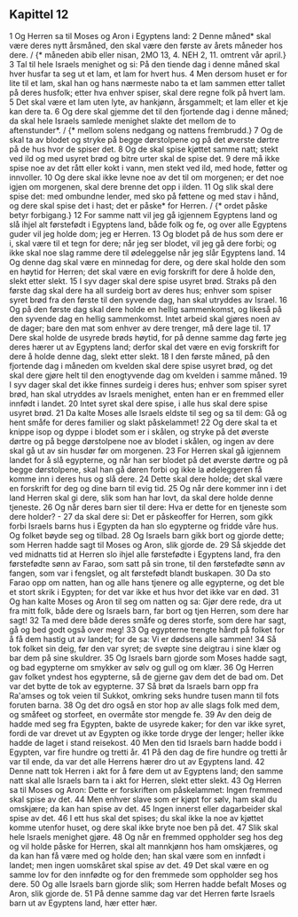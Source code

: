 ## Kapittel 12

1 Og Herren sa til Moses og Aron i Egyptens land:
2 Denne måned* skal være deres nytt årsmåned, den skal være den første av årets måneder hos dere. / {* måneden abib eller nisan, 2MO 13, 4. NEH 2, 11. omtrent vår april.}
3 Tal til hele Israels menighet og si: På den tiende dag i denne måned skal hver husfar ta seg ut et lam, et lam for hvert hus.
4 Men dersom huset er for lite til et lam, skal han og hans nærmeste nabo ta et lam sammen etter tallet på deres husfolk; etter hva enhver spiser, skal dere regne folk på hvert lam.
5 Det skal være et lam uten lyte, av hankjønn, årsgammelt; et lam eller et kje kan dere ta.
6 Og dere skal gjemme det til den fjortende dag i denne måned; da skal hele Israels samlede menighet slakte det mellom de to aftenstunder*. / {* mellom solens nedgang og nattens frembrudd.}
7 Og de skal ta av blodet og stryke på begge dørstolpene og på det øverste dørtre på de hus hvor de spiser det.
8 Og de skal spise kjøttet samme natt; stekt ved ild og med usyret brød og bitre urter skal de spise det.
9 dere må ikke spise noe av det rått eller kokt i vann, men stekt ved ild, med hode, føtter og innvoller.
10 Og dere skal ikke levne noe av det til om morgenen; er det noe igjen om morgenen, skal dere brenne det opp i ilden.
11 Og slik skal dere spise det: med ombundne lender, med sko på føttene og med stav i hånd, og dere skal spise det i hast; det er påske* for Herren. / {* ordet påske betyr forbigang.}
12 For samme natt vil jeg gå igjennem Egyptens land og slå ihjel alt førstefødt i Egyptens land, både folk og fe, og over alle Egyptens guder vil jeg holde dom; jeg er Herren.
13 Og blodet på de hus som dere er i, skal være til et tegn for dere; når jeg ser blodet, vil jeg gå dere forbi; og ikke skal noe slag ramme dere til ødeleggelse når jeg slår Egyptens land.
14 Og denne dag skal være en minnedag for dere, og dere skal holde den som en høytid for Herren; det skal være en evig forskrift for dere å holde den, slekt etter slekt.
15 I syv dager skal dere spise usyret brød. Straks på den første dag skal dere ha all surdeig bort av deres hus; enhver som spiser syret brød fra den første til den syvende dag, han skal utryddes av Israel.
16 Og på den første dag skal dere holde en hellig sammenkomst, og likeså på den syvende dag en hellig sammenkomst. Intet arbeid skal gjøres noen av de dager; bare den mat som enhver av dere trenger, må dere lage til.
17 Dere skal holde de usyrede brøds høytid, for på denne samme dag førte jeg deres hærer ut av Egyptens land; derfor skal det være en evig forskrift for dere å holde denne dag, slekt etter slekt.
18 I den første måned, på den fjortende dag i måneden om kvelden skal dere spise usyret brød, og det skal dere gjøre helt til den enogtyvende dag om kvelden i samme måned.
19 I syv dager skal det ikke finnes surdeig i deres hus; enhver som spiser syret brød, han skal utryddes av Israels menighet, enten han er en fremmed eller innfødt i landet.
20 Intet syret skal dere spise, i alle hus skal dere spise usyret brød.
21 Da kalte Moses alle Israels eldste til seg og sa til dem: Gå og hent småfe for deres familier og slakt påskelammet!
22 Og dere skal ta et knippe isop og dyppe i blodet som er i skålen, og stryke på det øverste dørtre og på begge dørstolpene noe av blodet i skålen, og ingen av dere skal gå ut av sin husdør før om morgenen.
23 For Herren skal gå igjennem landet for å slå egypterne, og når han ser blodet på det øverste dørtre og på begge dørstolpene, skal han gå døren forbi og ikke la ødeleggeren få komme inn i deres hus og slå dere.
24 Dette skal dere holde; det skal være en forskrift for deg og dine barn til evig tid.
25 Og når dere kommer inn i det land Herren skal gi dere, slik som han har lovt, da skal dere holde denne tjeneste.
26 Og når deres barn sier til dere: Hva er dette for en tjeneste som dere holder? -
27 da skal dere si: Det er påskeoffer for Herren, som gikk forbi Israels barns hus i Egypten da han slo egypterne og fridde våre hus. Og folket bøyde seg og tilbad.
28 Og Israels barn gikk bort og gjorde dette; som Herren hadde sagt til Moses og Aron, slik gjorde de.
29 Så skjedde det ved midnatts tid at Herren slo ihjel alle førstefødte i Egyptens land, fra den førstefødte sønn av Farao, som satt på sin trone, til den førstefødte sønn av fangen, som var i fengslet, og alt førstefødt blandt buskapen.
30 Da sto Farao opp om natten, han og alle hans tjenere og alle egypterne, og det ble et stort skrik i Egypten; for det var ikke et hus hvor det ikke var en død.
31 Og han kalte Moses og Aron til seg om natten og sa: Gjør dere rede, dra ut fra mitt folk, både dere og Israels barn, far bort og tjen Herren, som dere har sagt!
32 Ta med dere både deres småfe og deres storfe, som dere har sagt, gå og bed godt også over meg!
33 Og egypterne trengte hårdt på folket for å få dem hastig ut av landet; for de sa: Vi er dødsens alle sammen!
34 Så tok folket sin deig, før den var syret; de svøpte sine deigtrau i sine klær og bar dem på sine skuldrer.
35 Og Israels barn gjorde som Moses hadde sagt, og bad egypterne om smykker av sølv og gull og om klær.
36 Og Herren gav folket yndest hos egypterne, så de gjerne gav dem det de bad om. Det var det bytte de tok av egypterne.
37 Så brøt da Israels barn opp fra Ra'amses og tok veien til Sukkot, omkring seks hundre tusen mann til fots foruten barna.
38 Og det dro også en stor hop av alle slags folk med dem, og småfeet og storfeet, en overmåte stor mengde fe.
39 Av den deig de hadde med seg fra Egypten, bakte de usyrede kaker; for den var ikke syret, fordi de var drevet ut av Egypten og ikke torde dryge der lenger; heller ikke hadde de laget i stand reisekost.
40 Men den tid Israels barn hadde bodd i Egypten, var fire hundre og tretti år.
41 På den dag de fire hundre og tretti år var til ende, da var det alle Herrens hærer dro ut av Egyptens land.
42 Denne natt tok Herren i akt for å føre dem ut av Egyptens land; den samme natt skal alle Israels barn ta i akt for Herren, slekt etter slekt.
43 Og Herren sa til Moses og Aron: Dette er forskriften om påskelammet: Ingen fremmed skal spise av det.
44 Men enhver slave som er kjøpt for sølv, ham skal du omskjære; da kan han spise av det.
45 Ingen innerst eller dagarbeider skal spise av det.
46 I ett hus skal det spises; du skal ikke la noe av kjøttet komme utenfor huset, og dere skal ikke bryte noe ben på det.
47 Slik skal hele Israels menighet gjøre.
48 Og når en fremmed oppholder seg hos deg og vil holde påske for Herren, skal alt mannkjønn hos ham omskjæres, og da kan han få være med og holde den; han skal være som en innfødt i landet; men ingen uomskåret skal spise av det.
49 Det skal være en og samme lov for den innfødte og for den fremmede som oppholder seg hos dere.
50 Og alle Israels barn gjorde slik; som Herren hadde befalt Moses og Aron, slik gjorde de.
51 På denne samme dag var det Herren førte Israels barn ut av Egyptens land, hær etter hær.
